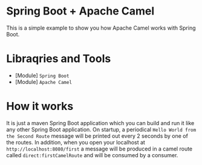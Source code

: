 # Spring Boot + Apache Camel

This is a simple example to show you how Apache Camel works with Spring Boot.

# Libraqries and Tools
* [Module] `Spring Boot`
* [Module] `Apache Camel`

# How it works
It is just a maven Spring Boot application which you can build and run it like any other Spring Boot application. 
On startup, a periodical `Hello World from the Second Route` message will be printed out every 2 seconds by one of the routes.
In addition, when you open your localhost at `http://localhost:8080/first` a message will be produced in a camel route called 
`direct:firstCamelRoute` and will be consumed by a consumer.
